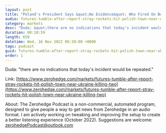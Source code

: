 ```yaml
---
layout: post
title: "Poland's President Says &quot;No Evidence&quot; Who Fired On Border Village"
audio: futures-tumble-after-report-stray-rockets-hit-polish-town-near-ukraine-killing-two-3
category: markets
desc: "Duda: &quot;there are no indications that today's incident would be repeated.&quot;"
duration: 00:10:59
length: 659
datetime: Wed, 16 Nov 2022 00:20:00 +0000
tags: podcast
guid: futures-tumble-after-report-stray-rockets-hit-polish-town-near-ukraine-killing-two-0
order: 1
---
```

Duda: &quot;there are no indications that today's incident would be repeated.&quot;

Link: [https://www.zerohedge.com/markets/futures-tumble-after-report-stray-rockets-hit-polish-town-near-ukraine-killing-two](https://www.zerohedge.com/markets/futures-tumble-after-report-stray-rockets-hit-polish-town-near-ukraine-killing-two)

About: The Zerohedge Podcast is a non-commercial, automated program, designed to give people a way to get news from Zerohedge in an audio format.  I am actively working on tweaking and improving the setup to create a better listening experience (October 2022).  Suggestions are welcome: [zerohedgePodcast@outlook.com](mailto:zerohedgePodcast@outlook.com)